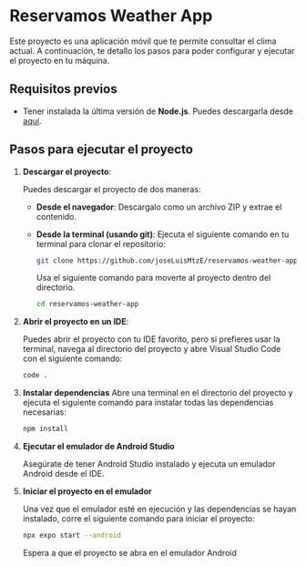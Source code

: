# Reservamos Weather App

Este proyecto es una aplicación móvil que te permite consultar el clima actual. A continuación, te detallo los pasos para poder configurar y ejecutar el proyecto en tu máquina.

## Requisitos previos

- Tener instalada la última versión de **Node.js**. Puedes descargarla desde [aquí](https://nodejs.org/).

## Pasos para ejecutar el proyecto

1. **Descargar el proyecto**:
   
   Puedes descargar el proyecto de dos maneras:
   
   - **Desde el navegador**: Descargalo como un archivo ZIP y extrae el contenido.
   - **Desde la terminal (usando git)**: Ejecuta el siguiente comando en tu terminal para clonar el repositorio:
   
     ```bash
     git clone https://github.com/joseLuisMtzE/reservamos-weather-app
     ```
     Usa el siguiente comando para moverte al proyecto dentro del directorio.
       ```bash
     cd reservamos-weather-app
     ```

2. **Abrir el proyecto en un IDE**:
   
   Puedes abrir el proyecto con tu IDE favorito, pero si prefieres usar la terminal, navega al directorio del proyecto y abre Visual Studio Code con el siguiente comando:
   
   ```bash
   code .
3. **Instalar dependencias**
    Abre una terminal en el directorio del proyecto y ejecuta el siguiente comando para instalar todas las dependencias necesarias:

    ```bash
    npm install
    ```

4. **Ejecutar el emulador de Android Studio**

    Asegúrate de tener Android Studio instalado y ejecuta un emulador Android desde el IDE.

5. **Iniciar el proyecto en el emulador**

    Una vez que el emulador esté en ejecución y las dependencias se hayan instalado, corre el siguiente comando para iniciar el proyecto:

    ```bash
    npx expo start --android
    ```
    Espera a que el proyecto se abra en el emulador Android
